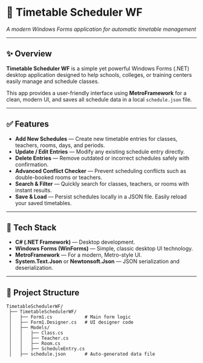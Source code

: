# 📅 Timetable Scheduler WF

_A modern Windows Forms application for automatic timetable management_

---

## ✨ Overview

**Timetable Scheduler WF** is a simple yet powerful Windows Forms (.NET) desktop application designed to help schools, colleges, or training centers easily manage and schedule classes.

This app provides a user-friendly interface using **MetroFramework** for a clean, modern UI, and saves all schedule data in a local `schedule.json` file.

---

## ✅ Features

- **Add New Schedules** — Create new timetable entries for classes, teachers, rooms, days, and periods.
- **Update / Edit Entries** — Modify any existing schedule entry directly.
- **Delete Entries** — Remove outdated or incorrect schedules safely with confirmation.
- **Advanced Conflict Checker** — Prevent scheduling conflicts such as double-booked rooms or teachers.
- **Search & Filter** — Quickly search for classes, teachers, or rooms with instant results.
- **Save & Load** — Persist schedules locally in a JSON file. Easily reload your saved timetables.

---

## 🧩 Tech Stack

- **C# (.NET Framework)** — Desktop development.
- **Windows Forms (WinForms)** — Simple, classic desktop UI technology.
- **MetroFramework** — For a modern, Metro-style UI.
- **System.Text.Json** or **Newtonsoft.Json** — JSON serialization and deserialization.

---

## 📂 Project Structure

```plaintext
TimetableSchedulerWF/
 ├── TimetableSchedulerWF/
 │   ├── Form1.cs            # Main form logic
 │   ├── Form1.Designer.cs   # UI designer code
 │   ├── Models/
 │   │   ├── Class.cs
 │   │   ├── Teacher.cs
 │   │   ├── Room.cs
 │   │   ├── ScheduleEntry.cs
 │   ├── schedule.json       # Auto-generated data file

